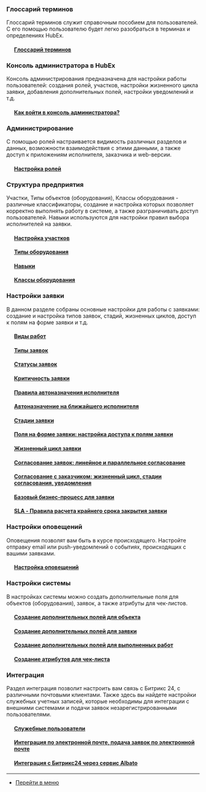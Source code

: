 <script type="text/javascript" >
   (function(m,e,t,r,i,k,a){m[i]=m[i]||function(){(m[i].a=m[i].a||[]).push(arguments)};
   m[i].l=1*new Date();k=e.createElement(t),a=e.getElementsByTagName(t)[0],k.async=1,k.src=r,a.parentNode.insertBefore(k,a)})
   (window, document, "script", "https://mc.yandex.ru/metrika/tag.js", "ym");
   ym('{{ site.yandex_metric }}', "init", {
        id:'{{ site.yandex_metric }}',
        clickmap:true,
        trackLinks:true,
        accurateTrackBounce:true,
        webvisor:true
   });
</script>
<noscript><div><img src="https://mc.yandex.ru/watch/'{{ site.yandex_metric }}'" style="position:absolute; left:-9999px;" alt="" /></div></noscript>
<!-- /Yandex.Metrika counter -->
<link rel="stylesheet" type="text/css" href="/assets/css/styles.css">


### Глоссарий терминов
Глоссарий терминов служит справочным пособием для пользователей. С его помощью пользователю будет легко разобраться в терминах и определениях HubEx.
<h4 style="padding-left: 20px;"><a href="/docs/FAQ/RU/user/Glossary.html">Глоссарий терминов</a></h4>


### Консоль администратора в HubEx
Консоль администрирования предназначена для настройки работы пользователей: создания ролей, участков, настройки жизненного цикла заявки, добавления дополнительных полей, настройки уведомлений и т.д.

<h4 style="padding-left: 20px;"><a href="/docs/FAQ/RU/admin/HowToEnterTheAdmin.html">Как войти в консоль администратора?</a></h4>

### Администрирование
С помощью ролей настраивается видимость различных разделов и данных, возможности взаимодействия с этими данными, а также доступ к приложениям исполнителя, заказчика и web-версии.

<h4 style="padding-left: 20px;"><a href="/docs/FAQ/RU/admin/Roles.html">Настройка ролей</a></h4>

### Структура предприятия
Участки, Типы объектов (оборудования), Классы оборудования - различные классификаторы, создание и настройка которых позволяет корректно выполнять работу в системе, а также разграничивать доступ пользователей. Навыки используются для настройки правил выбора исполнителей на заявки.

<h4 style="padding-left: 20px;"><a href="/docs/FAQ/RU/admin/Places.html">Настройка участков</a></h4>
<h4 style="padding-left: 20px;"><a href="/docs/FAQ/RU/admin/ObjectsType.html">Типы оборудования</a></h4>
<h4 style="padding-left: 20px;"><a href="/docs/FAQ/RU/admin/Skills.html">Навыки</a></h4>
<h4 style="padding-left: 20px;"><a href="/docs/FAQ/RU/admin/ObjectClass.html">Классы оборудования</a><span class="new-badge" title="05.02.2020"></span></h4>

### Настройки заявки
В данном разделе собраны основные настройки для работы с заявками: создание и настройка типов заявок, стадий, жизненных циклов, доступ к полям на форме заявки и т.д. 

<h4 style="padding-left: 20px;"><a href="/docs/FAQ/RU/admin/WorkType.html">Виды работ</a></h4>
<h4 style="padding-left: 20px;"><a href="/docs/FAQ/RU/admin/TicketType.html">Типы заявок</a></h4>
<h4 style="padding-left: 20px;"><a href="/docs/FAQ/RU/admin/StatusType.html">Статусы заявок</a></h4>
<!--<h4 style="padding-left: 20px;"><a href="/docs/FAQ/RU/admin/Actuality.html">Актуальность заявки</a></h4> НЕАКТУАЛЬНАЯ СТАТЬЯ коммент от 09.04.2021-->
<h4 style="padding-left: 20px;"><a href="/docs/FAQ/RU/admin/Criticality.html">Критичность заявки</a></h4>
<h4 style="padding-left: 20px;"><a href="/docs/FAQ/RU/admin/RulesOfChoice.html">Правила автоназначения исполнителя</a></h4>
<h4 style="padding-left: 20px;"><a href="/docs/FAQ/RU/user/RulesOfChoiceGEO.html">Автоназначение на ближайшего исполнителя</a></h4>
<h4 style="padding-left: 20px;"><a href="/docs/FAQ/RU/admin/StageType.html">Стадии заявки</a></h4>
<h4 style="padding-left: 20px;"><a href="/docs/FAQ/RU/admin/ElementsOfInterface.html">Поля на форме заявки: настройка доступа к полям заявки</a><span class="updated-badge" title="21.01.2021"></span></h4>
<h4 style="padding-left: 20px;"><a href="/docs/FAQ/RU/admin/TicketLifeCycle.html">Жизненный цикл заявки</a></h4>
<h4 style="padding-left: 20px;"><a href="/docs/FAQ/RU/admin/TicketsAgreement.html">Согласование заявок: линейное и параллельное согласование</a><span class="updated-badge" title="15.12.2021"></span></h4>
<h4 style="padding-left: 20px;"><a href="/docs/FAQ/RU/admin/CustomerAgreement.html">Согласование с заказчиком: жизненный цикл, стадии согласования, уведомления</a></h4>
<h4 style="padding-left: 20px;"><a href="/docs/FAQ/RU/admin/BusinessProcess.html">Базовый бизнес-процесс для заявки</a></h4>
<h4 style="padding-left: 20px;"><a href="/docs/FAQ/RU/admin/SLA.html">SLA - Правила расчета крайнего срока закрытия заявки</a></h4>

### Настройки оповещений
Оповещения позволят вам быть в курсе происходящего. Настройте отправку email или push-уведомлений о событиях, происходящих с вашими заявками.

<h4 style="padding-left: 20px;"><a href="/docs/FAQ/RU/admin/Notifications.html">Настройка оповещений</a></h4>

### Настройки системы
В настройках системы можно создать дополнительные поля для объектов (оборудования), заявок, а также атрибуты для чек-листов. 
<h4 style="padding-left: 20px;"><a href="/docs/FAQ/RU/user/AdditionalFieldsObject.html">Создание дополнительных полей для объекта</a></h4>
<h4 style="padding-left: 20px;"><a href="/docs/FAQ/RU/user/AdditionalFields.html">Создание дополнительных полей для заявки</a></h4>
<h4 style="padding-left: 20px;"><a href="/docs/FAQ/RU/user/AdditionalFieldsWorks.html">Создание дополнительных полей для выполненных работ</a></h4>
<h4 style="padding-left: 20px;"><a href="/docs/FAQ/RU/admin/TicketAttribute.html">Создание атрибутов для чек-листа</a></h4>

### Интеграция
Раздел интеграция позволит настроить вам связь с Битрикс 24, с различными почтовыми клиентами. Также здесь вы найдете настройки служебных учетных записей, которые необходимы для интеграции с внешними системами и подачи заявок незарегистрированными пользователями.

<h4 style="padding-left: 20px;"><a href="/docs/FAQ/RU/admin/ServiceUsers.html">Служебные пользователи</a></h4>
<h4 style="padding-left: 20px;"><a href="/docs/FAQ/RU/admin/TicketMail.html">Интеграция по электронной почте, подача заявок по электронной почте</a></h4>
<h4 style="padding-left: 20px;"><a href="/docs/FAQ/RU/admin/Integration.html">Интеграция с Битрикс24 через сервис Albato</a></h4>


____
- [Перейти в меню](http://wiki.hubex.ru)

